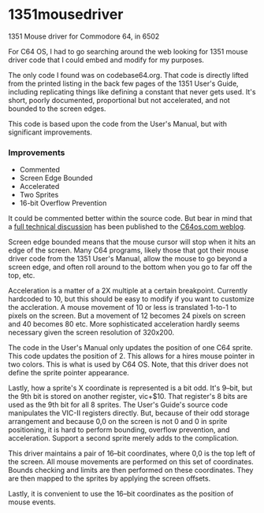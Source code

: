 # 1351mousedriver
1351 Mouse driver for Commodore 64, in 6502

For C64 OS, I had to go searching around the web looking for 1351 mouse driver code that I could embed and modify for my purposes. 

The only code I found was on codebase64.org. That code is directly lifted from the printed listing in the back few pages of the 1351 User's Guide, including replicating things like defining a constant that never gets used. It's short, poorly documented, proportional but not accelerated, and not bounded to the screen edges.

This code is based upon the code from the User's Manual, but with significant improvements. 

### Improvements

* Commented
* Screen Edge Bounded
* Accelerated
* Two Sprites
* 16-bit Overflow Prevention

It could be commented better within the source code. But bear in mind that a [full technical discussion](http://www.c64os.com/post/1351mousedriver) has been published to the [C64os.com weblog](http://www.c64os.com/weblog/).

Screen edge bounded means that the mouse cursor will stop when it hits an edge of the screen. Many C64 programs, likely those that got their mouse driver code from the 1351 User's Manual, allow the mouse to go beyond a screen edge, and often roll around to the bottom when you go to far off the top, etc.

Acceleration is a matter of a 2X multiple at a certain breakpoint. Currently hardcoded to 10, but this should be easy to modify if you want to customize the accleration. A mouse movement of 10 or less is translated 1-to-1 to pixels on the screen. But a movement of 12 becomes 24 pixels on screen and 40 becomes 80 etc. More sophisticated acceleration hardly seems necessary given the screen resolution of 320x200.

The code in the User's Manual only updates the position of one C64 sprite. This code updates the position of 2. This allows for a hires mouse pointer in two colors. This is what is used by C64 OS. Note, that this driver does not define the sprite pointer appearance. 

Lastly, how a sprite's X coordinate is represented is a bit odd. It's 9–bit, but the 9th bit is stored on another register, vic+$10. That register's 8 bits are used as the 9th bit for all 8 sprites. The User's Guide's source code manipulates the VIC-II registers directly. But, because of their odd storage arrangement and because 0,0 on the screen is not 0 and 0 in sprite positioning, it is hard to perform bounding, overflow prevention, and acceleration. Support a second sprite merely adds to the complication. 

This driver maintains a pair of 16–bit coordinates, where 0,0 is the top left of the screen. All mouse movements are performed on this set of coordinates. Bounds checking and limits are then performed on these coordinates. They are then mapped to the sprites by applying the screen offsets.

Lastly, it is convenient to use the 16–bit coordinates as the position of mouse events.

